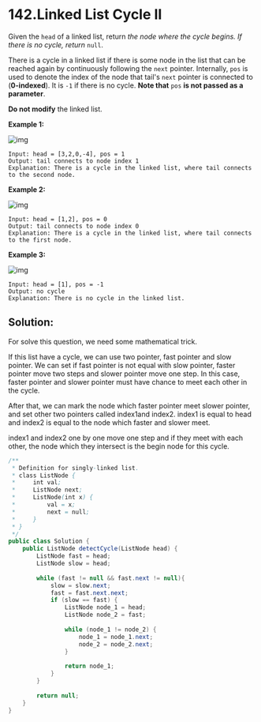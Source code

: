 # 142.Linked List Cycle II

Given the `head` of a linked list, return *the node where the cycle begins. If there is no cycle, return* `null`.

There is a cycle in a linked list if there is some node in the list that can be reached again by continuously following the `next` pointer. Internally, `pos` is used to denote the index of the node that tail's `next` pointer is connected to (**0-indexed**). It is `-1` if there is no cycle. **Note that** `pos` **is not passed as a parameter**.

**Do not modify** the linked list.

 

**Example 1:**

![img](https://assets.leetcode.com/uploads/2018/12/07/circularlinkedlist.png)

```
Input: head = [3,2,0,-4], pos = 1
Output: tail connects to node index 1
Explanation: There is a cycle in the linked list, where tail connects to the second node.
```

**Example 2:**

![img](https://assets.leetcode.com/uploads/2018/12/07/circularlinkedlist_test2.png)

```
Input: head = [1,2], pos = 0
Output: tail connects to node index 0
Explanation: There is a cycle in the linked list, where tail connects to the first node.
```

**Example 3:**

![img](https://assets.leetcode.com/uploads/2018/12/07/circularlinkedlist_test3.png)

```
Input: head = [1], pos = -1
Output: no cycle
Explanation: There is no cycle in the linked list.
```





## Solution: 

For solve this question, we need some mathematical trick.

If this list have a cycle, we can use two pointer, fast pointer and slow pointer. We can set if fast pointer is not equal with slow pointer, faster pointer move two steps and slower pointer move one step. In this case, faster pointer and slower pointer must have chance to meet each other in the cycle.

After that, we can mark the node  which faster pointer meet slower pointer, and set other two pointers called index1and index2. index1 is equal to head and index2 is equal to the node which faster and slower meet.

index1 and index2 one by one move one step and if they meet with each other, the node which they intersect is the begin node for this cycle.

```java
/**
 * Definition for singly-linked list.
 * class ListNode {
 *     int val;
 *     ListNode next;
 *     ListNode(int x) {
 *         val = x;
 *         next = null;
 *     }
 * }
 */
public class Solution {
    public ListNode detectCycle(ListNode head) {
        ListNode fast = head;
        ListNode slow = head;
        
        while (fast != null && fast.next != null){
            slow = slow.next;
            fast = fast.next.next;
            if (slow == fast) {
                ListNode node_1 = head;
                ListNode node_2 = fast;
                
                while (node_1 != node_2) {
                    node_1 = node_1.next;
                    node_2 = node_2.next;
                }
                
                return node_1;
            }
        }
        
        return null;
    }
}
```

